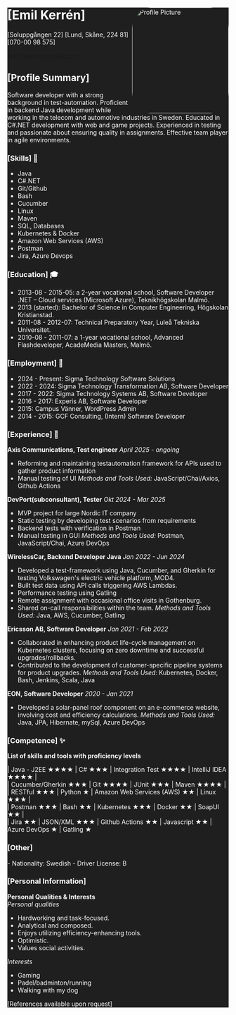 ﻿<div style="max-width: 700px; margin: 0 auto; background: #1f1f1f; color: #FFFFFF">
    <div style="float: right">
        <img src="https://media.licdn.com/dms/image/v2/C4E03AQHqexL95EDNSQ/profile-displayphoto-shrink_800_800/profile-displayphoto-shrink_800_800/0/1646052480264?e=1747267200&v=beta&t=Ii51NTdXp_-HXp7dwJslAtIEfzr4TcIDl5HaHz5fHfM"
            alt="Profile Picture"
            width="220px"
            height="240px"
            style="border-radius: 20%;">
    </div>

<h1>[Emil Kerrén]</h1>
<p>[Soluppgången 22]  [Lund, Skåne, 224 81]  [070-00 98 575]</p>
<p><a href="mailto:emil.kerren@gmail.com">[emil.kerren@gmail.com]</a></p>


<h2>[Profile Summary]  </h2>
Software developer with a strong background in test-automation. Proficient in backend Java development while working in the telecom and automotive industries in Sweden. Educated in C#.NET development with web and game projects. Experienced in testing and passionate about ensuring quality in assignments. Effective team player in agile environments.

<h3>[Skills] 🧰</h3>

- Java
- C#.NET
- Git/Github
- Bash
- Cucumber
- Linux
- Maven
- SQL, Databases
- Kubernetes & Docker
- Amazon Web Services (AWS)
- Postman
- Jira, Azure Devops

<h3>[Education] 🎓</h3>

- 2013-08 - 2015-05: a 2-year vocational school, Software Developer .NET – Cloud services (Microsoft Azure), Teknikhögskolan Malmö.
- 2013 (started): Bachelor of Science in Computer Engineering, Högskolan Kristianstad.
- 2011-08 - 2012-07: Technical Preparatory Year, Luleå Tekniska Universitet.
- 2010-08 - 2011-07: a 1-year vocational school, Advanced Flashdeveloper, AcadeMedia Masters, Malmö.

<h3>[Employment] 💼</h3>

- 2024 - Present: Sigma Technology Software Solutions
- 2022 - 2024: Sigma Technology Transformation AB, Software Developer
- 2017 - 2022: Sigma Technology Systems AB, Software Developer
- 2016 - 2017: Experis AB, Software Developer
- 2015: Campus Vänner, WordPress Admin
- 2014 - 2015: GCF Consulting, (Intern) Software Developer

<h3>[Experience]  🌟  </h3>

**Axis Communications, Test engineer**
_April 2025 - ongoing_
- Reforming and maintaining testautomation framework for APIs used to gather product information
- Manual testing of UI
  _Methods and Tools Used:_ JavaScript/Chai/Axios, Github Actions

**DevPort(subconsultant), Tester** 
_Okt 2024 - Mar 2025_
- MVP project for large Nordic IT company
- Static testing by developing test scenarios from requirements
- Backend tests with verification in Postman
- Manual testing in GUI
_Methods and Tools Used:_ Postman, JavaScript/Chai, Azure DevOps

**WirelessCar, Backend Developer Java** 
_Jan 2022 - Jun 2024_
- Developed a test-framework using Java, Cucumber, and Gherkin for testing Volkswagen's electric vehicle platform, MOD4.
- Built test data using API calls triggering AWS Lambdas.
- Performance testing using Gatling
- Remote assignment with occasional office visits in Gothenburg.
- Shared on-call responsibilities within the team.
_Methods and Tools Used:_ Java, AWS, Cucumber, Gatling

**Ericsson AB, Software Developer**
_Jan 2021 - Feb 2022_
- Collaborated in enhancing product life-cycle management on Kubernetes clusters, focusing on zero downtime and successful upgrades/rollbacks.
- Contributed to the development of customer-specific pipeline systems for product upgrades.
_Methods and Tools Used:_ Kubernetes, Docker, Bash, Jenkins, Scala, Java

**EON, Software Developer**
_2020 - Jan 2021_
- Developed a solar-panel roof component on an e-commerce website, involving cost and efficiency calculations.
_Methods and Tools Used:_ Java, JPA, Hibernate, mySql, Azure DevOps


<h3>[Competence] ✨  </h3>

**List of skills and tools with proficiency levels**

| Java - J2EE ★★★★ | C# ★★★ | Integration Test ★★★★ | IntelliJ IDEA ★★★★ |  
| Cucumber/Gherkin ★★★ | Git ★★★★ | JUnit ★★★ | Maven ★★★★ |  
| RESTful ★★★ | Python ★ | Amazon Web Services (AWS) ★★ | Linux ★★★ |  
| Postman ★★★ | Bash ★★ | Kubernetes ★★★ | Docker ★★ | SoapUI ★★ |  
| Jira ★★ | JSON/XML ★★★ | Github Actions ★★ | Javascript ★★ | Azure DevOps ★ | Gatling ★

<h3>[Other]</h3>
- Nationality: Swedish
- Driver License: B

<h3>[Personal Information]</h3>  

**Personal Qualities & Interests**  
*Personal qualities*
- Hardworking and task-focused.  
- Analytical and composed.  
- Enjoys utilizing efficiency-enhancing tools.  
- Optimistic.  
- Values social activities.  

*Interests*
- Gaming
- Padel/badminton/running
- Walking with my dog

[References available upon request]

</div>
